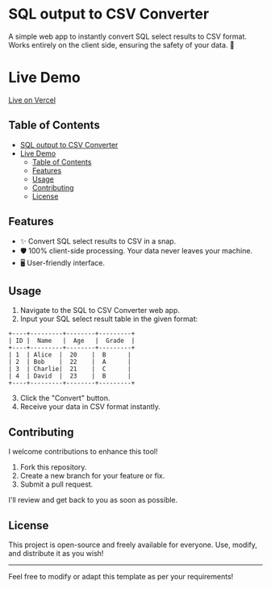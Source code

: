 # SQL output to CSV Converter

A simple web app to instantly convert SQL select results to CSV format. Works entirely on the client side, ensuring the safety of your data. 🚀

# Live Demo

[Live on Vercel](https://otter-output-js.vercel.app/)

## Table of Contents

- [SQL output to CSV Converter](#sql-output-to-csv-converter)
- [Live Demo](#live-demo)
  - [Table of Contents](#table-of-contents)
  - [Features](#features)
  - [Usage](#usage)
  - [Contributing](#contributing)
  - [License](#license)

## Features

- ✨ Convert SQL select results to CSV in a snap.
- 🛡️ 100% client-side processing. Your data never leaves your machine.
- 🖥️ User-friendly interface.

## Usage

1. Navigate to the SQL to CSV Converter web app.
2. Input your SQL select result table in the given format:

```
+----+---------+--------+---------+
| ID |  Name   |  Age   |  Grade  |
+----+---------+--------+---------+
| 1  | Alice  |  20    |  B      |
| 2  | Bob    |  22    |  A      |
| 3  | Charlie|  21    |  C      |
| 4  | David  |  23    |  B      |
+----+---------+--------+---------+
```

3. Click the "Convert" button.
4. Receive your data in CSV format instantly.

## Contributing

I welcome contributions to enhance this tool!

1. Fork this repository.
2. Create a new branch for your feature or fix.
3. Submit a pull request.

I'll review and get back to you as soon as possible.

## License

This project is open-source and freely available for everyone. Use, modify, and distribute it as you wish!

---

Feel free to modify or adapt this template as per your requirements!

